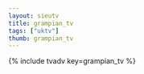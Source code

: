 ```yaml
--- 
layout: sieutv
title: grampian_tv
tags: ["uktv"]
thumb: grampian_tv
---
```

{% include tvadv key=grampian_tv %}
